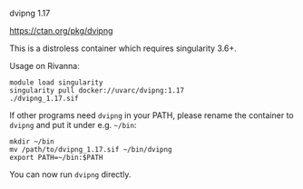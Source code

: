 dvipng 1.17

https://ctan.org/pkg/dvipng

This is a distroless container which requires singularity 3.6+.

Usage on Rivanna:
```
module load singularity
singularity pull docker://uvarc/dvipng:1.17
./dvipng_1.17.sif
```

If other programs need `dvipng` in your PATH, please rename the container to `dvipng` and put it under e.g. `~/bin`:
```
mkdir ~/bin
mv /path/to/dvipng_1.17.sif ~/bin/dvipng
export PATH=~/bin:$PATH
```
You can now run `dvipng` directly.
